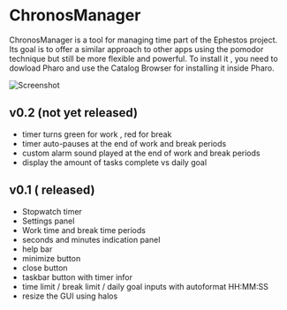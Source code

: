 # ChronosManager

ChronosManager is a tool for managing time part of the Ephestos project. Its goal is to offer a similar approach to other apps using the pomodor technique but still be more flexible and powerful. To install it , you need to dowload Pharo and use the Catalog Browser for installing it inside Pharo.

![Screenshot](https://raw.githubusercontent.com/kilon/ChronosManager/master/sceenshot.jpg)


v0.2 (not yet released)
----------

* timer turns green for work , red for break
* timer auto-pauses at the end of work and break periods
* custom alarm sound played at the end of work and break periods
* display the amount of tasks complete vs daily goal



v0.1 ( released)
----------

* Stopwatch timer
* Settings panel
* Work time and break time periods
* seconds and minutes indication panel
* help bar
* minimize button
* close button
* taskbar button with timer infor
* time limit / break limit / daily goal inputs with autoformat HH:MM:SS
* resize the GUI using halos
